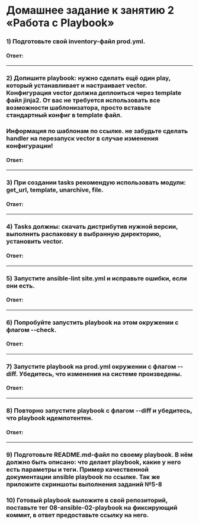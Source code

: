 # Домашнее задание к занятию 2 «Работа с Playbook»

### 1) Подготовьте свой inventory-файл prod.yml.

#### Ответ:
---

### 2) Допишите playbook: нужно сделать ещё один play, который устанавливает и настраивает vector. Конфигурация vector должна деплоиться через template файл jinja2. От вас не требуется использовать все возможности шаблонизатора, просто вставьте стандартный конфиг в template файл. 
### Информация по шаблонам по ссылке. не забудьте сделать handler на перезапуск vector в случае изменения конфигурации!

#### Ответ:
---

### 3) При создании tasks рекомендую использовать модули: get_url, template, unarchive, file.

#### Ответ:
---

### 4) Tasks должны: скачать дистрибутив нужной версии, выполнить распаковку в выбранную директорию, установить vector.

#### Ответ:
---

### 5) Запустите ansible-lint site.yml и исправьте ошибки, если они есть.

#### Ответ:
---

### 6) Попробуйте запустить playbook на этом окружении с флагом --check.

#### Ответ:
---

### 7) Запустите playbook на prod.yml окружении с флагом --diff. Убедитесь, что изменения на системе произведены.

#### Ответ:
---

### 8) Повторно запустите playbook с флагом --diff и убедитесь, что playbook идемпотентен.

#### Ответ:
---

### 9) Подготовьте README.md-файл по своему playbook. В нём должно быть описано: что делает playbook, какие у него есть параметры и теги. Пример качественной документации ansible playbook по ссылке. Так же приложите скриншоты выполнения заданий №5-8
### 10) Готовый playbook выложите в свой репозиторий, поставьте тег 08-ansible-02-playbook на фиксирующий коммит, в ответ предоставьте ссылку на него.
